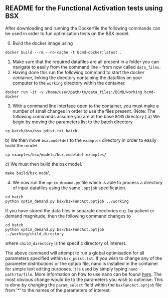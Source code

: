 ## README for the Functional Activation tests using BSX

After downloading and running the Dockerfile the following commands can be used in order to fun optimisation tests on the BSX model.

0. Build the docker image using
```shell
docker build --rm --no-cache -t bcmd-docker:latest .
```
1. Make sure that the required datafiles are all present in a folder you can navigate to easily from the command line - from now called `data_files`.
2. Having done this run the following command to start the docker container, linking the directory containing the datafiles on your computer to the `working` directory within the container.
```shell
docker run -it -v /home/user/path/to/data_files:/BCMD/working bcmd-docker
```
3. With a command line interface open to the container, you must make a number of small changes in order to use the files present. (Note: The following commands assume you are at the base `BCMD` directory.)
  a) We begin by moving the parameters list to the batch directory
  ```shell
  cp batch/bsx/bsx_pdist.txt batch
  ```
  b) We then move `bsx.modeldef` to the `examples` directory in order to easily build the model.
  ```shell
  cp examples/bsx/models/bsx.modeldef examples/
  ```
  c) We must then build the bsx model.
  ```
  make build/bsx.model
  ```
4. We now run the `optim_demand.py` file which is able to process a directory of input datafiles using the same `.optjob` specification.
```shell
cd batch
python optim_demand.py bsx/bsxFuncAct.optjob ../working
```
If you have stored the data files in separate directories e.g. by patient or demand magnitude, then the following command changes to
```shell
cd batch
python optim_demand.py bsx/bsxFuncAct.optjob ../working/child_directory
``` 
where `child_directory` is the specific directory of interest.

The above command will attempt to run a global optimisation for all parameters specified within `bsx_pdist.txt`. If you wish to change any of the parameter distributions or the optjob file, nano is installed in the container for simple text editing purposes.
It is used by simply typing `nano path/to/file`. More information on how to use nano can be found [here](https://wiki.gentoo.org/wiki/Nano/Basics_Guide).
The most obvious change would be to the parameters you wish to optimise. This is done by changing the `param_select` field within the `bsxFuncAct.optjob` file from '*' to the names of the parameters of interest.
